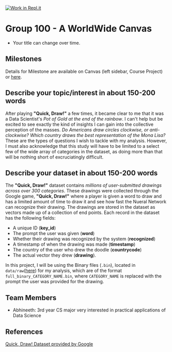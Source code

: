 [![Work in Repl.it](https://classroom.github.com/assets/work-in-replit-14baed9a392b3a25080506f3b7b6d57f295ec2978f6f33ec97e36a161684cbe9.svg)](https://classroom.github.com/online_ide?assignment_repo_id=311731&assignment_repo_type=GroupAssignmentRepo)
# Group 100 - A WorldWide Canvas

- Your title can change over time.

## Milestones

Details for Milestone are available on Canvas (left sidebar, Course Project) or [here](https://firas.moosvi.com/courses/data301/project/milestone01.html).

## Describe your topic/interest in about 150-200 words

After playing **"Quick, Draw!"** a few times, it became clear to me that it was a Data Scientist's _Pot of Gold at the end of the rainbow_. I can't help but be excited to see exactly the kind of insights I can gain into the collective perception of the masses. _Do Americans draw circles clockwise, or anti-clockwise? Which country draws the best representation of the Mona Lisa?_ These are the types of questions I wish to tackle with my analysis. However, I must also acknowledge that this study will have to be limited to a select few of the wide array of categories in the dataset, as doing more than that will be nothing short of excruciatingly difficult.  

## Describe your dataset in about 150-200 words

The **"Quick, Draw!"** dataset contains *millions of user-submitted drawings across over 300 categories*. These drawings were collected through the Google game, **"Quick, Draw!"** where a player is given a word to draw and has a limited amount of time to draw it and see how fast the Nueral Network can recognize their drawing. The drawings are stored in the dataset as vectors made up of a collection of end points. Each record in the dataset has the following fields:
* A unique ID (**key_id**)
* The prompt the user was given (**word**) 
* Whether their drawing was recognized by the system (**recognized**)
* A timestamp of when the drawing was made (**timestamp**) 
* The country of the user who drew the doodle (**countrycode**)
* The actual vector they drew (**drawing**).

In this project, I will be using the Binary files (`.bin`), located in `data/raw`([here](data/raw)) for my analysis, which are of the format `full_binary_CATEGORY_NAME.bin`, where `CATEGORY_NAME` is replaced with the prompt the user was provided for the drawing.

## Team Members

- Abhineeth: 3rd year CS major very interested in practical applications of Data Science

## References
[Quick, Draw! Dataset provided by Google](https://github.com/googlecreativelab/quickdraw-dataset)

